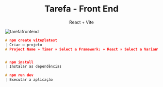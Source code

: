 **<h1 align="center"> Tarefa - Front End </h1>** 
<p align=center> React + Vite  </p>

![tarefafrontend]()


```c
# npm create vite@latest
| Criar o projeto
# Project Name » Timer » Select a Framework: » React » Select a Variant: » JavaScript 


# npm install
| Instalar as dependências

# npm run dev
| Executar a aplicação
```
